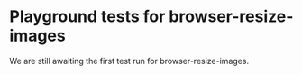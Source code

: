 # Playground tests for browser-resize-images
We are still awaiting the first test run for browser-resize-images.

